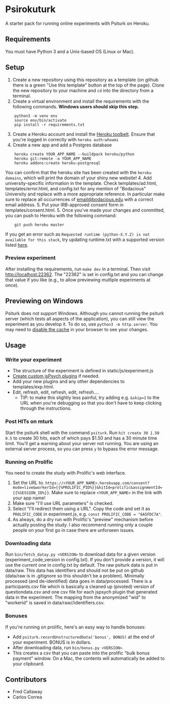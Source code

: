 # Psirokuturk

A starter pack for running online experiments with Psiturk on Heroku.

## Requirements

You must have Python 3 and a Unix-based OS (Linux or Mac).

## Setup

1. Create a new repository using this repository as a template (on github there is a green "Use this template" button at the top of the page). Clone the new repository to your machine and `cd` into the directory from a terminal.
2. Create a virtual environment and install the requirements with the following commands. **Windows users should skip this step.**
```
    python3 -m venv env
    source env/bin/activate   
    pip install -r requirements.txt
```
3. Create a Heroku account and install the [Heroku toolbelt](https://toolbelt.heroku.com/). Ensure that you're logged in correctly with `heroku auth:whoami`
4. Create a new app and add a Postgres database
```
    heroku create YOUR_APP_NAME --buildpack heroku/python
    heroku git:remote -a YOUR_APP_NAME
    heroku addons:create heroku-postgresql
```
You can confirm that the heroku site has been created with the `heroku domains`, which will print the domain of your shiny new website!
4. Add university-specific information in the template. Check templates/ad.html, templates/error.html, and config.txt for any mention of "Bodacious" University and replace with a more appropriate reference. In particular make sure to replace all occurrences of email@bodacious.edu with a correct email address.
5. Put your IRB-approved consent form in templates/consent.html.
5. Once you've made your changes and committed, you can push to Heroku with the following command:
```
    git push heroku master
```

If you get an error such as `Requested runtime (python-X.Y.Z) is not available for this stack`, try updating runtime.txt with a supported version listed [here](https://devcenter.heroku.com/articles/python-support).



### Preview experiment

After installing the requirements, run `make dev` in a terminal. Then visit [http://localhost:22362](http://localhost:22362). The "22362" is set in config.txt and you can change that value if you like (e.g., to allow previewing multiple experiments at once).

## Previewing on Windows

Psiturk does not support Windows. Although you cannot running the psiturk server (which tests all aspects of the application), you can still view the experiment as you develop it. To do so, use `python3 -m http.server`. You may need to [disable the cache](https://www.technipages.com/google-chrome-how-to-completely-disable-cache) in your browser to see your changes.

## Usage

### Write your experiment

- The structure of the experiment is defined in static/js/experiment.js
- [Create custom jsPsych plugins](https://www.jspsych.org/overview/plugins/#creating-a-new-plugin) if needed.
- Add your new plugins and any other dependencies to templates/exp.html.
- Edit, refresh, edit, refresh, edit, refresh....
    - TIP: to make this slightly less painful, try adding e.g. `&skip=1` to the URL when you're debugging so that you don't have to keep clicking through the instructions. 

### Post HITs on mturk

Start the psiturk shell with the command `psiturk`. Run `hit create 30 1.50 0.5` to create 30 hits, each of which pays $1.50 and has a 30 minute time limit. You'll get a warning about your server not running. You are using an external server process, so you can press `y` to bypass the error message.

### Running on Prolific

You need to create the study with Prolific's web interface. 

1. Set the URL to. `https://<YOUR_APP_NAME>.herokuapp.com/consent?mode=live&workerId={{%PROLIFIC_PID%}}&hitId=prolific&assignmentId={{%SESSION_ID%}}`. Make sure to replace `<YOUR_APP_NAME>` in the link with your app name!
2. Make sure "I'll use URL parameters" is checked.
3. Select "I'll redirect them using a URL". Copy the code and set it as `PROLIFIC_CODE` in experiment.js, e.g. `const PROLIFIC_CODE = "6A5FDC7A"`.
4. As always, do a dry run with Prolific's "preview" mechanism before actually posting the study. I also recommend running only a couple people on your first go in case there are unforseen issues.

### Downloading data

Run `bin/fetch_datay.py <VERSION>` to download data for a given version (experiment_code_version in config.txt). If you don't provide a version, it will use the current one in config.txt by default. The raw psiturk data is put in data/raw. This data has identifiers and should not be put on github (data/raw is in .gitignore so this shouldn't be a problem). Minimally processed (and de-identified) data goes in data/processed. There is a participants.csv file which is basically a cleaned up (pivoted) version of questiondata.csv and one csv file for each jspsych plugin that generated data in the experiment. The mapping from the anonymized "wid" to "workerid" is saved in data/raw/<VERSION>/identifiers.csv.

### Bonuses

If you're running on prolific, here's an easy way to handle bonuses:
- Add `psiturk.recordUnstructuredData('bonus', BONUS)` at the end of your experiment. BONUS is in dollars.
- After downloading data, run `bin/bonus.py <VERSION>`.
- This creates a csv that you can paste into the prolific "bulk bonus payment" window. On a Mac, the contents will automatically be added to your clipboard.

## Contributors

- Fred Callaway
- Carlos Correa
